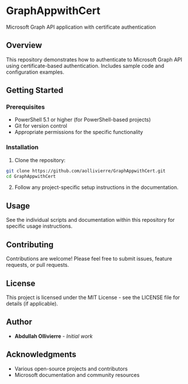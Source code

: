 ﻿# GraphAppwithCert

Microsoft Graph API application with certificate authentication

## Overview

This repository demonstrates how to authenticate to Microsoft Graph API using certificate-based authentication. Includes sample code and configuration examples.

## Getting Started

### Prerequisites

- PowerShell 5.1 or higher (for PowerShell-based projects)
- Git for version control
- Appropriate permissions for the specific functionality

### Installation

1. Clone the repository:
```bash
git clone https://github.com/aollivierre/GraphAppwithCert.git
cd GraphAppwithCert
```

2. Follow any project-specific setup instructions in the documentation.

## Usage

See the individual scripts and documentation within this repository for specific usage instructions.

## Contributing

Contributions are welcome! Please feel free to submit issues, feature requests, or pull requests.

## License

This project is licensed under the MIT License - see the LICENSE file for details (if applicable).

## Author

- **Abdullah Ollivierre** - *Initial work*

## Acknowledgments

- Various open-source projects and contributors
- Microsoft documentation and community resources

